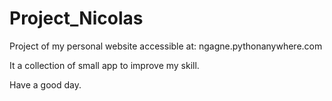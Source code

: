 # Project_Nicolas


Project of my personal website accessible at:
ngagne.pythonanywhere.com

It a collection of small app to improve my skill.

Have a good day.